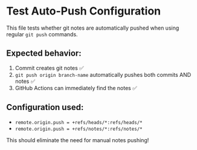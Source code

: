 # Test Auto-Push Configuration

This file tests whether git notes are automatically pushed when using regular `git push` commands.

## Expected behavior:
1. Commit creates git notes ✅
2. `git push origin branch-name` automatically pushes both commits AND notes ✅
3. GitHub Actions can immediately find the notes ✅

## Configuration used:
- `remote.origin.push = +refs/heads/*:refs/heads/*`
- `remote.origin.push = +refs/notes/*:refs/notes/*`

This should eliminate the need for manual notes pushing!